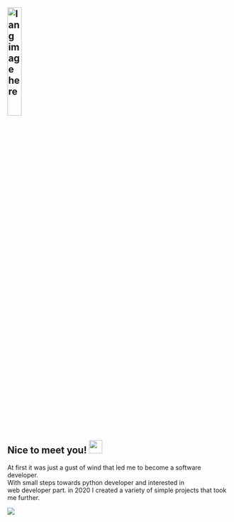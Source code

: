<div align="left">

<h2><img width=25%" src="https://github.com/alansmathew/alansmathew/raw/master/lang.gif" alt="lang image here" /><br>Nice to meet you! <img src="https://media.giphy.com/media/hvRJCLFzcasrR4ia7z/giphy.gif" width="30px"></h2>
<p>At first it was just a gust of wind that led me to become a software developer. <br> With small steps towards python developer and interested in <br>web developer part. in 2020 I created a variety of simple projects that took me further.</p>
  
</div>
<img src="https://github-readme-stats.vercel.app/api?username=sebastianxae&show_icons=true">

